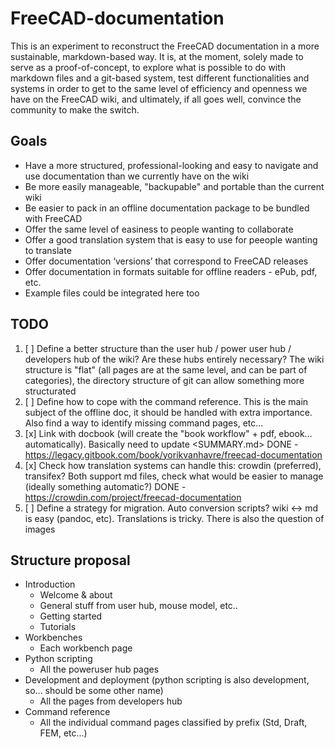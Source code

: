 # FreeCAD-documentation

This is an experiment to reconstruct the FreeCAD documentation in a more sustainable, markdown-based way. It is, at the moment, solely made to serve as a proof-of-concept, to explore what is possible to do with markdown files and a git-based system, test different functionalities and systems in order to get to the same level of efficiency and openness we have on the FreeCAD wiki, and ultimately, if all goes well, convince the community to make the switch.

## Goals

* Have a more structured, professional-looking and easy to navigate and use documentation than we currently have on the wiki
* Be more easily manageable, "backupable" and portable than the current wiki
* Be easier to pack in an offline documentation package to be bundled with FreeCAD
* Offer the same level of easiness to people wanting to collaborate
* Offer a good translation system that is easy to use for peeople wanting to translate
* Offer documentation ‘versions’ that correspond to FreeCAD releases
* Offer documentation in formats suitable for offline readers - ePub, pdf, etc.
* Example files could be integrated here too

## TODO

1. [ ] Define a better structure than the user hub / power user hub / developers hub of the wiki? Are these hubs entirely necessary? The wiki structure is "flat" (all pages are at the same level, and can be part of categories), the directory structure of git can allow something more structurated
2. [ ] Define how to cope with the command reference. This is the main subject of the offline doc, it should be handled with extra importance. Also find a way to identify missing command pages, etc...
3. [x] Link with docbook (will create the "book workflow" + pdf, ebook... automatically). Basically need to update <SUMMARY.md> DONE - https://legacy.gitbook.com/book/yorikvanhavre/freecad-documentation
4. [x] Check how translation systems can handle this: crowdin (preferred), transifex? Both support md files, check what would be easier to manage (ideally something automatic?) DONE - https://crowdin.com/project/freecad-documentation
5. [ ] Define a strategy for migration. Auto conversion scripts? wiki <-> md is easy (pandoc, etc). Translations is tricky. There is also the question of images

## Structure proposal

* Introduction 
  * Welcome & about
  * General stuff from user hub, mouse model, etc..
  * Getting started
  * Tutorials
* Workbenches 
  * Each workbench page
* Python scripting 
  * All the poweruser hub pages
* Development and deployment (python scripting is also development, so... should be some other name) 
  * All the pages from developers hub
* Command reference 
  * All the individual command pages classified by prefix (Std, Draft, FEM, etc...)